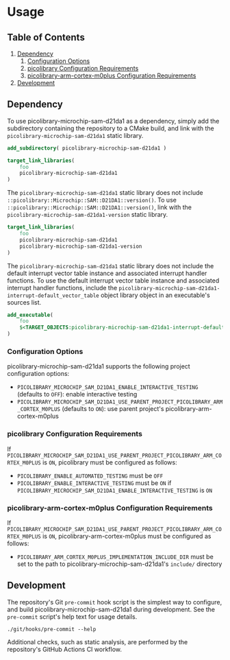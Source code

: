 # Usage

## Table of Contents
1. [Dependency](#dependency)
    1. [Configuration Options](#configuration-options)
    1. [picolibrary Configuration Requirements](#picolibrary-configuration-requirements)
    1. [picolibrary-arm-cortex-m0plus Configuration Requirements](#picolibrary-arm-cortex-m0plus-configuration-requirements)
1. [Development](#development)

## Dependency
To use picolibrary-microchip-sam-d21da1 as a dependency, simply add the subdirectory
containing the repository to a CMake build, and link with the
`picolibrary-microchip-sam-d21da1` static library.
```cmake
add_subdirectory( picolibrary-microchip-sam-d21da1 )
```
```cmake
target_link_libraries(
    foo
    picolibrary-microchip-sam-d21da1
)
```

The `picolibrary-microchip-sam-d21da1` static library does not include
`::picolibrary::Microchip::SAM::D21DA1::version()`.
To use `::picolibrary::Microchip::SAM::D21DA1::version()`, link with the
`picolibrary-microchip-sam-d21da1-version` static library.
```cmake
target_link_libraries(
    foo
    picolibrary-microchip-sam-d21da1
    picolibrary-microchip-sam-d21da1-version
)
```

The `picolibrary-microchip-sam-d21da1` static library does not include the default
interrupt vector table instance and associated interrupt handler functions.
To use the default interrupt vector table instance and associated interrupt handler
functions, include the `picolibrary-microchip-sam-d21da1-interrupt-default_vector_table`
object library object in an executable's sources list.
```cmake
add_executable(
    foo
    $<TARGET_OBJECTS:picolibrary-microchip-sam-d21da1-interrupt-default_vector_table>
)
```

### Configuration Options
picolibrary-microchip-sam-d21da1 supports the following project configuration options:
- `PICOLIBRARY_MICROCHIP_SAM_D21DA1_ENABLE_INTERACTIVE_TESTING` (defaults to `OFF`):
  enable interactive testing
- `PICOLIBRARY_MICROCHIP_SAM_D21DA1_USE_PARENT_PROJECT_PICOLIBRARY_ARM_CORTEX_M0PLUS`
  (defaults to `ON`): use parent project's picolibrary-arm-cortex-m0plus

### picolibrary Configuration Requirements
If `PICOLIBRARY_MICROCHIP_SAM_D21DA1_USE_PARENT_PROJECT_PICOLIBRARY_ARM_CORTEX_M0PLUS` is
`ON`, picolibrary must be configured as follows:
- `PICOLIBRARY_ENABLE_AUTOMATED_TESTING` must be `OFF`
- `PICOLIBRARY_ENABLE_INTERACTIVE_TESTING` must be `ON` if
  `PICOLIBRARY_MICROCHIP_SAM_D21DA1_ENABLE_INTERACTIVE_TESTING` is `ON`

### picolibrary-arm-cortex-m0plus Configuration Requirements
If `PICOLIBRARY_MICROCHIP_SAM_D21DA1_USE_PARENT_PROJECT_PICOLIBRARY_ARM_CORTEX_M0PLUS` is
`ON`, picolibrary-arm-cortex-m0plus must be configured as follows:
- `PICOLIBRARY_ARM_CORTEX_M0PLUS_IMPLEMENTATION_INCLUDE_DIR` must be set to the path to
  picolibrary-microchip-sam-d21da1's `include/` directory

## Development
The repository's Git `pre-commit` hook script is the simplest way to configure, and build
picolibrary-microchip-sam-d21da1 during development.
See the `pre-commit` script's help text for usage details.
```shell
./git/hooks/pre-commit --help
```

Additional checks, such as static analysis, are performed by the repository's GitHub
Actions CI workflow.
